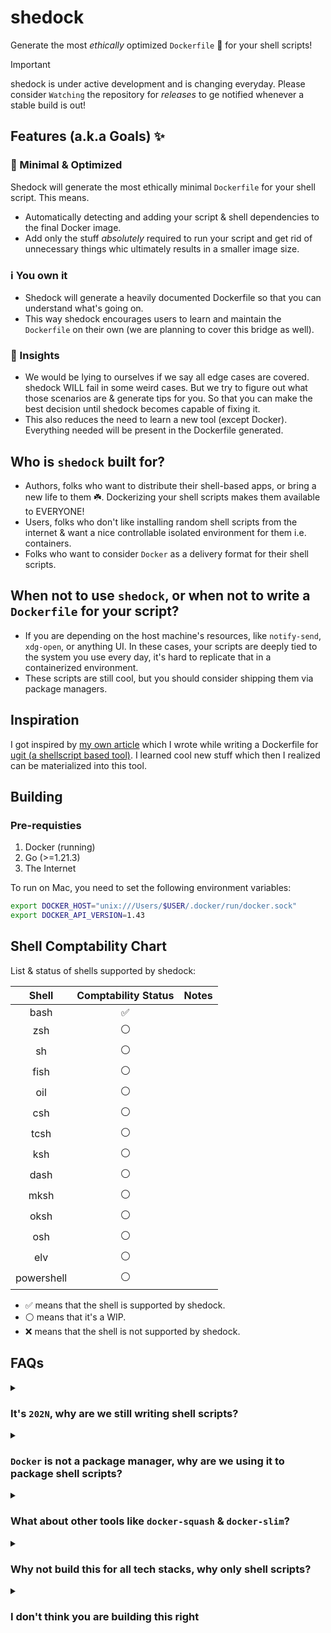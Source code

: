 # shedock

Generate the most _ethically_ optimized `Dockerfile` 🐳 for your shell scripts!

> [!IMPORTANT]
> shedock is under active development and is changing everyday. Please consider `Watching` the repository for _releases_ to ge notified whenever a stable build is out!


## Features (a.k.a Goals) ✨

### 🧳 Minimal & Optimized

Shedock will generate the most ethically minimal `Dockerfile` for your shell script. This means.

- Automatically detecting and adding your script & shell dependencies to the final Docker image.
- Add only the stuff _absolutely_ required to run your script and get rid of unnecessary things whic ultimately results in a smaller image size.

### ℹ️ You own it

- Shedock will generate a heavily documented Dockerfile so that you can understand what's going on.
- This way shedock encourages users to learn and maintain the `Dockerfile` on their own (we are planning to cover this bridge as well).

### 🧐 Insights

- We would be lying to ourselves if we say all edge cases are covered. shedock WILL fail in some weird cases. But we try to figure out what those scenarios are & generate tips for you. So that you can make the best decision until shedock becomes capable of fixing it.
- This also reduces the need to learn a new tool (except Docker). Everything needed will be present in the Dockerfile generated.


## Who is `shedock` built for?

- Authors, folks who want to distribute their shell-based apps, or bring a new life to them ☘️. Dockerizing your shell scripts makes them available to EVERYONE!
- Users, folks who don't like installing random shell scripts from the internet & want a nice controllable isolated environment for them i.e. containers.
- Folks who want to consider `Docker` as a delivery format for their shell scripts.

## When not to use `shedock`, or when not to write a `Dockerfile` for your script?

- If you are depending on the host machine's resources, like `notify-send`, `xdg-open`, or anything UI. In these cases, your scripts are deeply tied to the system you use every day, it's hard to replicate that in a containerized environment.
- These scripts are still cool, but you should consider shipping them via package managers.

## Inspiration

I got inspired by [my own article](https://bhupesh.me/publishing-my-first-ever-dockerfile-optimization-ugit/) which I wrote while writing a Dockerfile for [ugit (a shellscript based tool)](https://github.com/Bhupesh-V/ugit). I learned cool new stuff which then I realized can be materialized into this tool.


## Building

### Pre-requisties

1. Docker (running)
2. Go (>=1.21.3)
3. The Internet

To run on Mac, you need to set the following environment variables:

```bash
export DOCKER_HOST="unix:///Users/$USER/.docker/run/docker.sock"
export DOCKER_API_VERSION=1.43
```

## Shell Comptability Chart

List & status of shells supported by shedock:


|   Shell    | Comptability Status | Notes |
| :--------: | :-----------------: | ----- |
|    bash    |          ✅          |       |
|    zsh     |          ⚪️          |       |
|     sh     |          ⚪️          |       |
|    fish    |          ⚪️          |       |
|    oil     |          ⚪️          |       |
|    csh     |          ⚪️          |       |
|    tcsh    |          ⚪️          |       |
|    ksh     |          ⚪️          |       |
|    dash    |          ⚪️          |       |
|    mksh    |          ⚪️          |       |
|    oksh    |          ⚪️          |       |
|    osh     |          ⚪️          |       |
|    elv     |          ⚪️          |       |
| powershell |          ⚪️          |       |


- ✅ means that the shell is supported by shedock.
- ⚪️ means that it's a WIP.
- ❌ means that the shell is not supported by shedock.

## FAQs

<details>
  <summary><h3>It's <code>202N</code>, why are we still writing shell scripts?</h3></summary>
- `They are fun to write` + `They work`, deal with it.
</details>
<details>
  <summary><h3><code>Docker</code> is not a package manager, why are we using it to package shell scripts?</h3></summary>
- It's literally built to share your work across different systems. `brew` is not popular with Linux. Flatpaks, AppImages don't work on Mac, and the new Windows Terminal has its package manager now. How much time do you want to spend just packaging stuff compared to people utilising your work?
</details>
<details>
  <summary><h3>What about other tools like <code>docker-squash</code> & <code>docker-slim</code>?</h3></summary>

- They are great, they have a big community behind them actively building and fixing stuff. Give them a try before using shedock.
- shedock is built to educate devs, we want folks to know what exactly is required to run their script. Not hiding stuff behind some weird magic.
</details>
<details>
<summary><h3>Why not build this for all tech stacks, why only shell scripts?</h3></summary>

- A: because when you are building for everyone, you are building for no one.
- B: the author is biased towards writing and sharing shell scripts 🤓.
- C: the author doesn't have the mental energy to build & test it across 100s of tech stacks.
</details>
<details>
<summary><h3>I don't think you are building this right</h3></summary>

- Great, we have something in common 🙃. I am figuring out stuff on the go. If you think something can be improved, [start a new discussion](https://github.com/shedock/shedock/discussions) and leave me some helpful tips.
</details>
